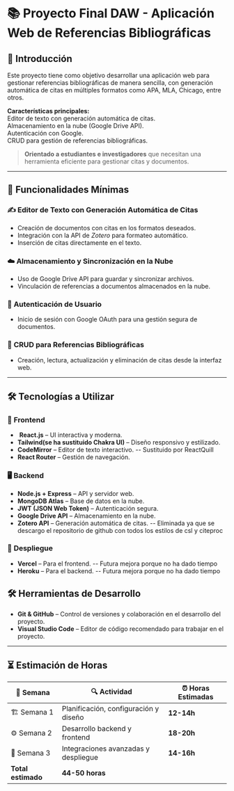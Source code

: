 # 📚 **Proyecto Final DAW - Aplicación Web de Referencias Bibliográficas**

## 📝 **Introducción**

Este proyecto tiene como objetivo desarrollar una aplicación web para gestionar referencias bibliográficas de manera sencilla, con generación automática de citas en múltiples formatos como APA, MLA, Chicago, entre otros.

**Características principales:**  
Editor de texto con generación automática de citas.  
Almacenamiento en la nube (Google Drive API).  
Autenticación con Google.  
CRUD para gestión de referencias bibliográficas.

> **Orientado a estudiantes e investigadores** que necesitan una herramienta eficiente para gestionar citas y documentos.

---

## 🔧 **Funcionalidades Mínimas**

### ✍️ **Editor de Texto con Generación Automática de Citas**

- Creación de documentos con citas en los formatos deseados.
- Integración con la API de _Zotero_ para formateo automático.
- Inserción de citas directamente en el texto.

### ☁️ **Almacenamiento y Sincronización en la Nube**

- Uso de Google Drive API para guardar y sincronizar archivos.
- Vinculación de referencias a documentos almacenados en la nube.

### 🔐 **Autenticación de Usuario**

- Inicio de sesión con Google OAuth para una gestión segura de documentos.

### 📂 **CRUD para Referencias Bibliográficas**

- Creación, lectura, actualización y eliminación de citas desde la interfaz web.

---

## 🛠️ **Tecnologías a Utilizar**

### 🎨 **Frontend**

- ️ **React.js** – UI interactiva y moderna.
- **Tailwind(se ha sustituido Chakra UI)** – Diseño responsivo y estilizado.
- **CodeMirror** – Editor de texto interactivo. -- Sustituido por ReactQuill
- **React Router** – Gestión de navegación.

### 🖥️ **Backend**

- **Node.js + Express** – API y servidor web.
- **MongoDB Atlas** – Base de datos en la nube.
- **JWT (JSON Web Token)** – Autenticación segura.
- **Google Drive API** – Almacenamiento en la nube.
- **Zotero API** – Generación automática de citas. -- Eliminada ya que se descargo el repositorio de github con todos los estilos de csl y citeproc

### 🚀 **Despliegue**

- **Vercel** – Para el frontend. -- Futura mejora porque no ha dado tiempo
- **Heroku** – Para el backend. -- Futura mejora porque no ha dado tiempo

## 🛠️ **Herramientas de Desarrollo**

- **Git & GitHub** – Control de versiones y colaboración en el desarrollo del proyecto.
- **Visual Studio Code** – Editor de código recomendado para trabajar en el proyecto.

---

## ⏳ **Estimación de Horas**

| 📅 Semana          | 🔍 Actividad                          | ⏰ Horas Estimadas |
| ------------------ | ------------------------------------- | ------------------ |
| 🏗️ Semana 1        | Planificación, configuración y diseño | **12-14h**         |
| ⚙️ Semana 2        | Desarrollo backend y frontend         | **18-20h**         |
| 🚀 Semana 3        | Integraciones avanzadas y despliegue  | **14-16h**         |
| **Total estimado** | **44-50 horas**                       |

